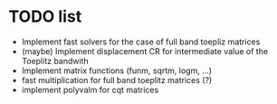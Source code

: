 # TODO list
- Implement fast solvers for the case of full band toepliz matrices
- (maybe) Implement displacement CR for intermediate value of the Toeplitz bandwith
- Implement matrix functions (funm, sqrtm, logm, ...)
- fast multiplication for full band toeplitz matrices (?)
- implement polyvalm for cqt matrices
